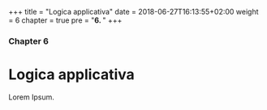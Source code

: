 +++
title = "Logica applicativa"
date = 2018-06-27T16:13:55+02:00
weight = 6
chapter = true
pre = "<b>6. </b>"
+++

### Chapter 6

# Logica applicativa

Lorem Ipsum.